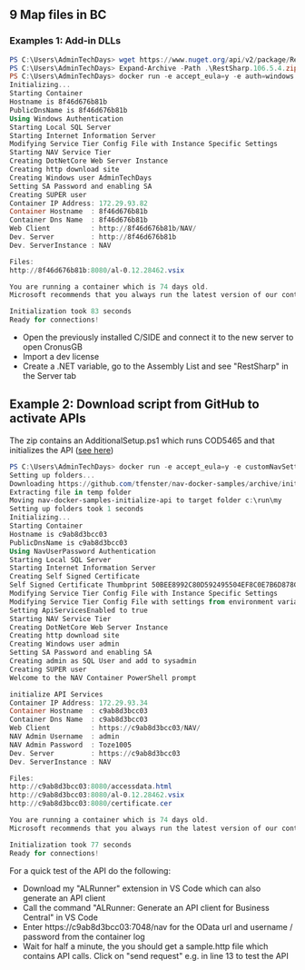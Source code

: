 ## 9 Map files in BC
### Examples 1: Add-in DLLs
```PowerShell
PS C:\Users\AdminTechDays> wget https://www.nuget.org/api/v2/package/RestSharp/106.5.4 -OutFile RestSharp.106.5.4.zip
PS C:\Users\AdminTechDays> Expand-Archive -Path .\RestSharp.106.5.4.zip -DestinationPath RestSharp.106.5.4
PS C:\Users\AdminTechDays> docker run -e accept_eula=y -e auth=windows -e username=AdminTechDays -e password=Passw0rd*123 -v c:\users\AdminTechDays\RestSharp.106.5.4\lib\:c:\run\Add-ins microsoft/dynamics-nav:2018-gb
Initializing...
Starting Container
Hostname is 8f46d676b81b
PublicDnsName is 8f46d676b81b
Using Windows Authentication
Starting Local SQL Server
Starting Internet Information Server
Modifying Service Tier Config File with Instance Specific Settings
Starting NAV Service Tier
Creating DotNetCore Web Server Instance
Creating http download site
Creating Windows user AdminTechDays
Setting SA Password and enabling SA
Creating SUPER user
Container IP Address: 172.29.93.82
Container Hostname  : 8f46d676b81b
Container Dns Name  : 8f46d676b81b
Web Client          : http://8f46d676b81b/NAV/
Dev. Server         : http://8f46d676b81b
Dev. ServerInstance : NAV

Files:
http://8f46d676b81b:8080/al-0.12.28462.vsix

You are running a container which is 74 days old.
Microsoft recommends that you always run the latest version of our containers.

Initialization took 83 seconds
Ready for connections!
```
- Open the previously installed C/SIDE and connect it to the new server to open CronusGB
- Import a dev license
- Create a .NET variable, go to the Assembly List and see "RestSharp" in the Server tab
## Example 2: Download script from GitHub to activate APIs
The zip contains an AdditionalSetup.ps1 which runs COD5465 and that initializes the API ([see here](https://github.com/tfenster/nav-docker-samples/blob/initialize-api/))
```PowerShell
PS C:\Users\AdminTechDays> docker run -e accept_eula=y -e customNavSettings="ApiServicesEnabled=true" -e folders="c:\run\my=https://github.com/tfenster/nav-docker-samples/archive/initialize-api.zip\nav-docker-samples-initialize-api" microsoft/dynamics-nav:2018-gb
Setting up folders...
Downloading https://github.com/tfenster/nav-docker-samples/archive/initialize-api.zip to c:\run\my
Extracting file in temp folder
Moving nav-docker-samples-initialize-api to target folder c:\run\my
Setting up folders took 1 seconds
Initializing...
Starting Container
Hostname is c9ab8d3bcc03
PublicDnsName is c9ab8d3bcc03
Using NavUserPassword Authentication
Starting Local SQL Server
Starting Internet Information Server
Creating Self Signed Certificate
Self Signed Certificate Thumbprint 50BEE8992C80D592495504EF8C0E7B6D878CC9F1
Modifying Service Tier Config File with Instance Specific Settings
Modifying Service Tier Config File with settings from environment variable
Setting ApiServicesEnabled to true
Starting NAV Service Tier
Creating DotNetCore Web Server Instance
Creating http download site
Creating Windows user admin
Setting SA Password and enabling SA
Creating admin as SQL User and add to sysadmin
Creating SUPER user
Welcome to the NAV Container PowerShell prompt

initialize API Services
Container IP Address: 172.29.93.34
Container Hostname  : c9ab8d3bcc03
Container Dns Name  : c9ab8d3bcc03
Web Client          : https://c9ab8d3bcc03/NAV/
NAV Admin Username  : admin
NAV Admin Password  : Toze1005
Dev. Server         : https://c9ab8d3bcc03
Dev. ServerInstance : NAV

Files:
http://c9ab8d3bcc03:8080/accessdata.html
http://c9ab8d3bcc03:8080/al-0.12.28462.vsix
http://c9ab8d3bcc03:8080/certificate.cer

You are running a container which is 74 days old.
Microsoft recommends that you always run the latest version of our containers.

Initialization took 77 seconds
Ready for connections!
```
For a quick test of the API do the following:
- Download my "ALRunner" extension in VS Code which can also generate an API client
- Call the command "ALRunner: Generate an API client for Business Central" in VS Code
- Enter https://c9ab8d3bcc03:7048/nav for the OData url and username / password from the container log
- Wait for half a minute, the you should get a sample.http file which contains API calls. Click on "send request" e.g. in line 13 to test the API